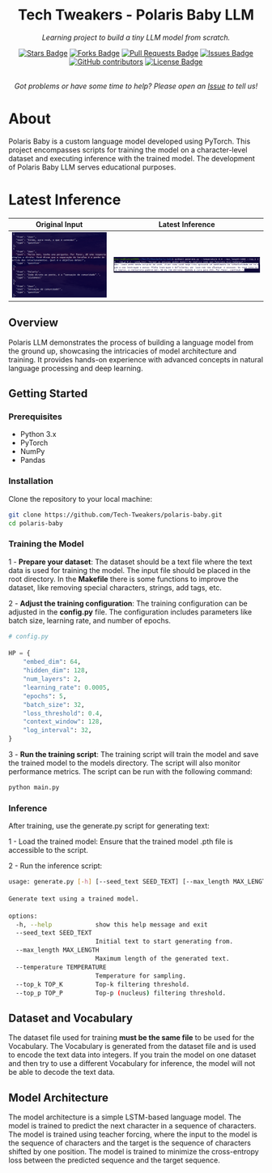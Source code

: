 <h1 align="center">Tech Tweakers - Polaris Baby LLM </h1>
<p align="center"><i>Learning project to build a tiny LLM model from scratch.</i></p>

<div align="center">
  <a href="https://github.com/Tech-Tweakers/polaris-baby/stargazers"><img src="https://img.shields.io/github/stars/Tech-Tweakers/polaris-baby" alt="Stars Badge"/></a>
<a href="https://github.com/Tech-Tweakers/polaris-baby/network/members"><img src="https://img.shields.io/github/forks/Tech-Tweakers/polaris-baby" alt="Forks Badge"/></a>
<a href="https://github.com/Tech-Tweakers/polaris-baby/pulls"><img src="https://img.shields.io/github/issues-pr/Tech-Tweakers/polaris-baby" alt="Pull Requests Badge"/></a>
<a href="https://github.com/Tech-Tweakers/polaris-baby/issues"><img src="https://img.shields.io/github/issues/Tech-Tweakers/polaris-baby" alt="Issues Badge"/></a>
<a href="https://github.com/Tech-Tweakers/polaris-baby/graphs/contributors"><img alt="GitHub contributors" src="https://img.shields.io/github/contributors/Tech-Tweakers/polaris-baby?color=2b9348"></a>
<a href="https://github.com/Tech-Tweakers/polaris-baby/blob/master/LICENSE"><img src="https://img.shields.io/github/license/Tech-Tweakers/polaris-baby?color=2b9348" alt="License Badge"/></a>
</div>

<br>
<p align="center"><i>Got problems or have some time to help? Please open an <a href="https://github.com/Tech-Tweakers/polaris-baby/issues/new">Issue</a> to tell us!</i></p>

# About

Polaris Baby is a custom language model developed using PyTorch. This project encompasses scripts for training the model on a character-level dataset and executing inference with the trained model. The development of Polaris Baby LLM serves educational purposes.

# Latest Inference

| Original Input | Latest Inference |
| -------------- | ---------------- |
| ![Original Input](docs/original-input.png) | ![Latest Inference](docs/latest-inference.png) |

## Overview

Polaris LLM demonstrates the process of building a language model from the ground up, showcasing the intricacies of model architecture and training. It provides hands-on experience with advanced concepts in natural language processing and deep learning.

## Getting Started

### Prerequisites
- Python 3.x
- PyTorch
- NumPy
- Pandas 

### Installation

Clone the repository to your local machine:

```bash
git clone https://github.com/Tech-Tweakers/polaris-baby.git
cd polaris-baby
```

### Training the Model

1 - **Prepare your dataset**: The dataset should be a text file where the text data is used for training the model. The input file should be placed in the root directory. In the **Makefile** there is some functions to improve the dataset, like removing special characters, strings, add tags, etc.

2 - **Adjust the training configuration**: The training configuration can be adjusted in the **config.py** file. The configuration includes parameters like batch size, learning rate, and number of epochs.

```python
# config.py

HP = {
    "embed_dim": 64,
    "hidden_dim": 128,
    "num_layers": 2,
    "learning_rate": 0.0005,
    "epochs": 5,
    "batch_size": 32,
    "loss_threshold": 0.4,
    "context_window": 128,
    "log_interval": 32,
}
```

3 - **Run the training script**: The training script will train the model and save the trained model to the models directory. The script will also monitor performance metrics. The script can be run with the following command:

```bash
python main.py
```

### Inference

After training, use the generate.py script for generating text:

1 - Load the trained model: Ensure that the trained model .pth file is accessible to the script.

2 - Run the inference script:

```bash
usage: generate.py [-h] [--seed_text SEED_TEXT] [--max_length MAX_LENGTH] [--temperature TEMPERATURE] [--top_k TOP_K] [--top_p TOP_P]

Generate text using a trained model.

options:
  -h, --help            show this help message and exit
  --seed_text SEED_TEXT
                        Initial text to start generating from.
  --max_length MAX_LENGTH
                        Maximum length of the generated text.
  --temperature TEMPERATURE
                        Temperature for sampling.
  --top_k TOP_K         Top-k filtering threshold.
  --top_p TOP_P         Top-p (nucleus) filtering threshold.
```

## Dataset and Vocabulary

The dataset file used for training **must be the same file** to be used for the Vocabulary. The Vocabulary is generated from the dataset file and is used to encode the text data into integers. If you train the model on one dataset and then try to use a different Vocabulary for inference, the model will not be able to decode the text data.

## Model Architecture

The model architecture is a simple LSTM-based language model. The model is trained to predict the next character in a sequence of characters. The model is trained using teacher forcing, where the input to the model is the sequence of characters and the target is the sequence of characters shifted by one position. The model is trained to minimize the cross-entropy loss between the predicted sequence and the target sequence. 
